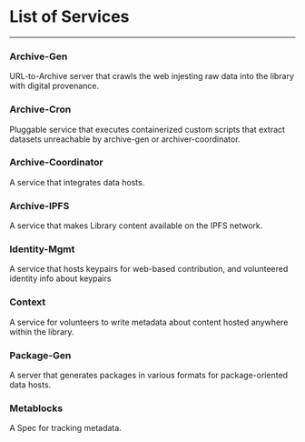 # List of Services

** **

### Archive-Gen
URL-to-Archive server that crawls the web injesting raw data into the library with digital provenance.

### Archive-Cron
Pluggable service that executes containerized custom scripts that extract datasets unreachable by archive-gen or archiver-coordinator.

### Archive-Coordinator
A service that integrates data hosts.

### Archive-IPFS
A service that makes Library content available on the IPFS network.

### Identity-Mgmt
A service that hosts keypairs for web-based contribution, and volunteered identity info about keypairs

### Context
A service for volunteers to write metadata about content hosted anywhere within the library.

### Package-Gen
A server that generates packages in various formats for package-oriented data hosts.

### Metablocks
A Spec for tracking metadata.